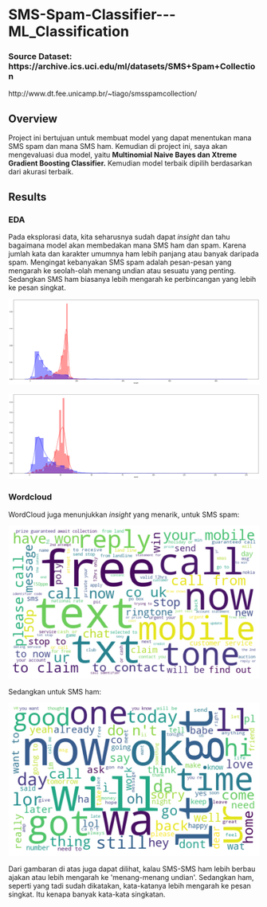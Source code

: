 <h1> SMS-Spam-Classifier---ML_Classification </h1>

<h3>Source Dataset: https://archive.ics.uci.edu/ml/datasets/SMS+Spam+Collection </h3>

<p>http://www.dt.fee.unicamp.br/~tiago/smsspamcollection/</p>

## Overview

<p>Project ini bertujuan untuk membuat model yang dapat menentukan mana SMS spam dan mana SMS ham. Kemudian di project ini, saya akan mengevaluasi dua model, yaitu <b>Multinomial Naive Bayes dan Xtreme Gradient Boosting Classifier.</b> Kemudian model terbaik dipilih berdasarkan dari akurasi terbaik.

## Results

### EDA

Pada eksplorasi data, kita seharusnya sudah dapat <i>insight</i> dan tahu bagaimana model akan membedakan mana SMS ham dan spam. Karena jumlah kata dan karakter umumnya ham lebih panjang atau banyak daripada spam. Mengingat kebanyakan SMS spam adalah pesan-pesan yang mengarah ke seolah-olah menang undian atau sesuatu yang penting. Sedangkan SMS ham biasanya lebih mengarah ke perbincangan yang lebih ke pesan singkat. 

![GitHub Logo](/images/1.png)

![GitHub Logo](/images/2.png)

### Wordcloud 

WordCloud juga menunjukkan <i>insight</i> yang menarik, untuk SMS spam:

![GitHub Logo](/images/3.png)

Sedangkan untuk SMS ham:

![GitHub Logo](/images/4.png)

Dari gambaran di atas juga dapat dilihat, kalau SMS-SMS ham lebih berbau ajakan atau lebih mengarah ke 'menang-menang undian'. Sedangkan ham, seperti yang tadi sudah dikatakan, kata-katanya lebih mengarah ke pesan singkat. Itu kenapa banyak kata-kata singkatan. 


